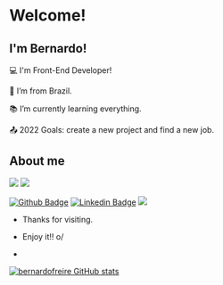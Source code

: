 # Welcome!

 

## I'm Bernardo!

 

:computer: I'm Front-End Developer!

:house_with_garden: I’m from Brazil.

:books: I’m currently learning everything.

:outbox_tray: 2022 Goals: create a new project and find a new job.

## About me

<img src="https://github-readme-stats-eight-theta.vercel.app/api/top-langs/?username=bernardofreire&layout"/> <img src="https://github-readme-stats.vercel.app/api?username=bernardofreire&show_icons=true&theme=tokyonight"/>


[![Github Badge](https://img.shields.io/badge/-Github-000?style=flat-square&logo=Github&logoColor=white&link=https://github.com/bernardofreire)](https://github.com/bernardofreire)
[![Linkedin Badge](https://img.shields.io/badge/-LinkedIn-blue?style=flat-square&logo=Linkedin&logoColor=white&link=https://www.linkedin.com/in/bernardosfreire/)](https://www.linkedin.com/in/bernardosfreire/)
<a href="mailto:b.bernardo9815@gmail.com" alt="gmail" target="_blank">
<img src="https://img.shields.io/badge/-Gmail-FF0000?style=flat-square&labelColor=FF0000&logo=gmail&logoColor=white&link=mailto:<b.bernardo9815@gmail.com>" />
</a>

- Thanks for visiting.

- Enjoy it!! o/
- 
[![bernardofreire GitHub stats](https://github-readme-stats.vercel.app/api?username=bernardofreire)](https://github.com/bernardofreire/github-readme-stats)



